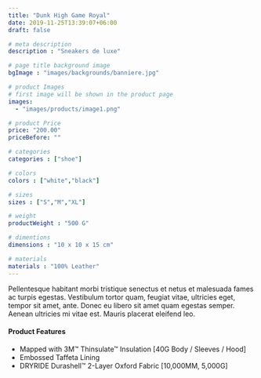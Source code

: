 ```yaml
---
title: "Dunk High Game Royal"
date: 2019-11-25T13:39:07+06:00
draft: false

# meta description
description : "Sneakers de luxe"

# page title background image
bgImage : "images/backgrounds/banniere.jpg"

# product Images
# first image will be shown in the product page
images:
  - "images/products/image1.png"

# product Price
price: "200.00"
priceBefore: ""

# categories
categories : ["shoe"]

# colors 
colors : ["white","black"]

# sizes
sizes : ["S","M","XL"]

# weight
productWeight : "500 G"

# dimentions
dimensions : "10 x 10 x 15 cm"

# materials
materials : "100% Leather"
---
```


Pellentesque habitant morbi tristique senectus et netus et malesuada fames ac turpis egestas. Vestibulum tortor quam, feugiat vitae, ultricies eget, tempor sit amet, ante. Donec eu libero sit amet quam egestas semper. Aenean ultricies mi vitae est. Mauris placerat eleifend leo.

#### Product Features

* Mapped with 3M™ Thinsulate™ Insulation [40G Body / Sleeves / Hood]
* Embossed Taffeta Lining
* DRYRIDE Durashell™ 2-Layer Oxford Fabric [10,000MM, 5,000G]